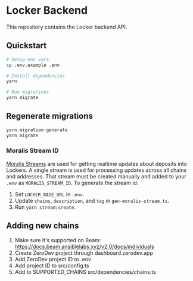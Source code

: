 # Locker Backend

This repository contains the Locker backend API.

## Quickstart

```sh
# Setup env vars
cp .env.example .env

# Install dependencies
yarn

# Run migrations
yarn migrate
```

## Regenerate migrations

```sh
yarn migration:generate
yarn migrate
```

### Moralis Stream ID

[Moralis Streams](https://docs.moralis.io/streams-api/evm) are used for getting realtime updates about deposits into Lockers. A single stream is used for processing updates across all chains and addresses. That stream must be created manually and added to your `.env` as `MORALIS_STREAM_ID`. To generate the stream id:

1. Set `LOCKER_BASE_URL` in `.env`.
1. Update `chains`, `description`, and `tag` in `gen-moralis-stream.ts`.
1. Run `yarn stream:create`.

## Adding new chains

1. Make sure it's supported on Beam: https://docs.beam.ansiblelabs.xyz/v2.0/docs/individuals
1. Create ZeroDev project through dashboard.zerodev.app
1. Add ZeroDev project ID to .env
1. Add project ID to src/config.ts
1. Add to SUPPORTED_CHAINS src/dependencies/chains.ts
